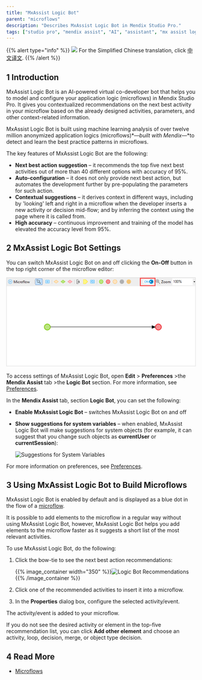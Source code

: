 ```yaml
---
title: "MxAssist Logic Bot"
parent: "microflows"
description: "Describes MxAssist Logic Bot in Mendix Studio Pro."
tags: ["studio pro", "mendix assist", "AI", "assistant", "mx assist logic bot", "logic bot"]
---
```


{{% alert type="info" %}}
<img src="attachments/chinese-translation/china.png" style="display: inline-block; margin: 0" /> For the Simplified Chinese translation, click [中文译文](https://cdn.mendix.tencent-cloud.com/documentation/refguide8/mx-assist-studio-pro.pdf).
{{% /alert %}}

## 1 Introduction 

MxAssist Logic Bot is an AI-powered virtual co-developer bot that helps you to model and configure your application logic (microflows) in Mendix Studio Pro. It gives you contextualized recommendations on the next best activity in your microflow based on the already designed activities, parameters, and other context-related information. 

MxAssist Logic Bot is built using machine learning analysis of over twelve million anonymized application logics (microflows)*—*built with Mendix*—*to detect and learn the best practice patterns in microflows.

The key features of MxAssist Logic Bot are the following: 

* **Next best action suggestion** – it recommends the top five next best activities out of more than 40 different options with accuracy of 95%. 
* **Auto-configuration** – it does not only provide next best action, but automates the development further by pre-populating the parameters for such action.
* **Contextual  suggestions** – it derives context in different ways, including by 'looking' left and right in a microflow when the developer inserts a new activity or decision mid-flow; and by inferring the context using the page where it is called from.  
* **High accuracy** – continuous improvement and training of the model has elevated the accuracy level from 95%.

## 2 MxAssist Logic Bot Settings

You can switch MxAssist Logic Bot on and off clicking the **On-Off** button in the top right corner of the microflow editor:

![On-Off Button](attachments/mx-assist-studio-pro/on-off-button.png)

To access settings of MxAssist Logic Bot, open **Edit** > **Preferences** >the **Mendix Assist** tab >the **Logic Bot** section. For more information, see [Preferences](preferences-dialog).

In the **Mendix Assist** tab, section **Logic Bot**, you can set the following: 

* **Enable MxAssist Logic Bot** – switches MxAssist Logic Bot on and off

* **Show suggestions for system variables** – when enabled, MxAssist Logic Bot will make suggestions for system objects (for example, it can suggest that you change such objects as **currentUser** or **currentSession**):

  ![Suggestions for System Variables](attachments/mx-assist-studio-pro/mx-assist-system-variables.png)

For more information on preferences, see [Preferences](preferences-dialog).

## 3 Using MxAssist Logic Bot to Build Microflows

MxAssist Logic Bot is enabled by default and is displayed as a blue dot in the flow of a [microflow](/refguide8/microflows). 

It is possible to add elements to the microflow in a regular way without using MxAssist Logic Bot, however, MxAssist Logic Bot helps you add elements to the microflow faster as it suggests a short list of the most relevant activities. 

To use MxAssist Logic Bot, do the following:

1. Click the bow-tie to see the next best action recommendations:

    {{% image_container width="350" %}}![Logic Bot Recommendations](attachments/mx-assist-studio-pro/mx-assist-recommendations.png){{% /image_container %}}

2. Click one of the recommended activities to insert it into a microflow.

3. In the **Properties** dialog box, configure the selected activity/event.

The activity/event is added to your microflow.

If you do not see the desired activity or element in the top-five recommendation list, you can click **Add other element** and choose an activity, loop, decision, merge, or object type decision.

## 4 Read More

* [Microflows](microflows)
